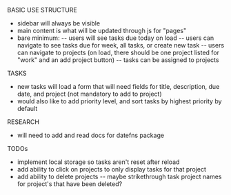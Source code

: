 BASIC USE STRUCTURE

- sidebar will always be visible
- main content is what will be updated through js for "pages"
- bare minimum:
  -- users will see tasks due today on load
  -- users can navigate to see tasks due for week, all tasks, or create new task
  -- users can navigate to projects (on load, there should be one project listed for "work" and an add project button)
  -- tasks can be assigned to projects

TASKS

- new tasks will load a form that will need fields for title, description, due date, and project (not mandatory to add to project)
- would also like to add priority level, and sort tasks by highest priority by default

RESEARCH

- will need to add and read docs for datefns package

TODOs

- implement local storage so tasks aren't reset after reload
- add ability to click on projects to only display tasks for that project
- add ability to delete projects
  -- maybe strikethrough task project names for project's that have been deleted?
